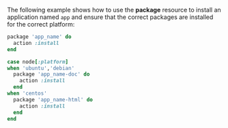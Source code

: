 The following example shows how to use the **package** resource to
install an application named `app` and ensure that the correct packages
are installed for the correct platform:

``` ruby
package 'app_name' do
  action :install
end

case node[:platform]
when 'ubuntu','debian'
  package 'app_name-doc' do
    action :install
  end
when 'centos'
  package 'app_name-html' do
    action :install
  end
end
```